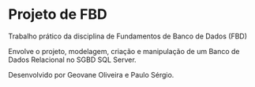# Projeto de FBD

Trabalho prático da disciplina de Fundamentos de Banco de Dados (FBD)

Envolve o projeto, modelagem, criação e manipulação de um Banco de Dados Relacional no SGBD SQL Server.

Desenvolvido por Geovane Oliveira e Paulo Sérgio.
